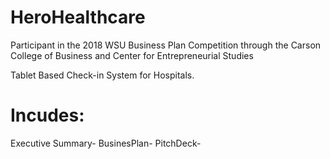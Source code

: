 # HeroHealthcare
Participant in the 2018 WSU Business Plan Competition through the Carson College of Business and Center for Entrepreneurial Studies

Tablet Based Check-in System for Hospitals. 

# Incudes:
Executive Summary-
BusinesPlan-
PitchDeck-



